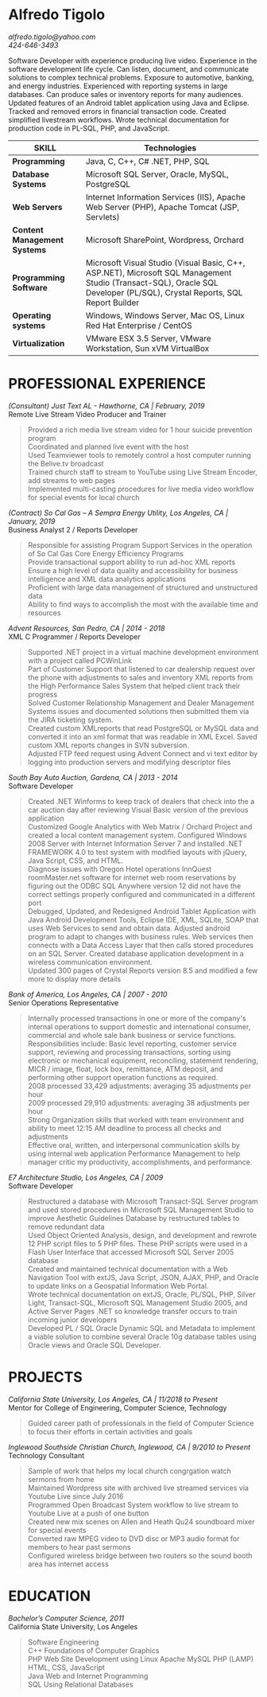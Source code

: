 # Alfredo Tigolo  
_alfredo.tigolo@yahoo.com_  
_424-646-3493_  

Software Developer with experience producing live video. Experience in the software development life cycle. Can listen, document, and communicate solutions to complex technical problems. Exposure to automotive, banking, and energy industries. Experienced with reporting systems in large databases. Can produce sales or inventory reports for many audiences. Updated features of an Android tablet application using Java and Eclipse. Tracked and removed errors in financial transaction code. Created simplified livestream workflows. Wrote technical documentation for production code in PL-SQL, PHP, and JavaScript.

 | **SKILL** | Technologies |
 |----------------|------------------------------|
 | **Programming** | Java, C, C++, C# .NET, PHP, SQL |
 |**Database Systems** | Microsoft SQL Server, Oracle, MySQL, PostgreSQL |
 |**Web Servers** | Internet Information Services (IIS), Apache Web Server (PHP), Apache Tomcat (JSP, Servlets) |
 |**Content Management Systems** | Microsoft SharePoint, Wordpress, Orchard |
 |**Programming Software** | Microsoft Visual Studio (Visual Basic, C++, ASP.NET), Microsoft SQL Management Studio (Transact-SQL), Oracle SQL Developer (PL/SQL), Crystal Reports, SQL Report Builder |
 |**Operating systems** | Windows, Windows Server, Mac OS, Linux Red Hat Enterprise / CentOS |
 |**Virtualization** | VMware ESX 3.5 Server, VMware Workstation, Sun xVM VirtualBox |


# PROFESSIONAL EXPERIENCE

_(Consultant) Just Text AL - Hawthorne, CA | February, 2019_  
Remote Live Stream Video Producer and Trainer

> Provided a rich media live stream video for 1 hour suicide prevention program  
> Coordinated and planned live event with the host  
> Used Teamviewer tools to remotely control a host computer running the Belive.tv broadcast  
> Trained church staff to stream to YouTube using Live Stream Encoder, add streams to web pages  
> Implemented multi-casting procedures for live media video workflow for special events for local church  
 
_(Contract) So Cal Gas – A Sempra Energy Utility, Los Angeles, CA | January, 2019_  
Business Analyst 2 / Reports Developer
 
> Responsible for assisting Program Support Services in the operation of So Cal Gas Core Energy Efficiency Programs  
> Provide transactional support ability to run ad-hoc XML reports  
> Ensure a high level of data quality and accessibility for business intelligence and XML data analytics applications  
> Proficient with large data management of structured and unstructured data  
> Ability to find ways to accomplish the most with the available time and resources  

_Advent Resources, San Pedro, CA | 2014 - 2018_  
XML C Programmer / Reports Developer

> Supported .NET project in a virtual machine development environment with a project called PCWinLink  
> Part of Customer Support that listened to car dealership request over the phone with adjustments to sales and inventory XML reports from the High Performance Sales System that helped client track their progress  
> Solved Customer Relationship Management and Dealer Management Systems issues and documented solutions then submitted them via the JIRA ticketing system.  
> Created custom XMLreports that read PostgreSQL or MySQL data and converted it into an xml format that was readable in XML Excel. Saved custom XML reports changes in SVN subversion.  
> Adjusted FTP feed request using Advent Connect and vi text editor by logging into production servers and modifying descriptor files  

_South Bay Auto Auction, Gardena, CA | 2013 - 2014_  
Software Developer

> Created .NET Winforms to keep track of dealers that check into the a car auction day after reviewing Visual Basic version of the previous application  
> Customized Google Analytics with Web Matrix / Orchard Project and created a local content management system. Configured Windows 2008 Server with Internet Information Server 7 and installed .NET FRAMEWORK 4.0 to test system with modified layouts with jQuery, Java Script, CSS, and HTML.  
> Diagnose issues with Oregon Hotel operations InnQuest roomMaster.net software for internet web room reservations by figuring out the ODBC SQL Anywhere version 12 did not have the correct settings properly configured and communicated in a different port  
> Debugged, Updated, and Redesigned Android Tablet Application with Java Android Development Tools, Eclipse IDE, XML, SQLite, SOAP that uses Web Services to send and obtain data.  Adjusted android program to adapt to changes with business rules.  Web services then connects with a Data Access Layer that then calls stored procedures on an SQL Server.  Created database application development in a wireless communication environment.  
> Updated 300 pages of Crystal Reports version 8.5 and modified a few more to display more details  

_Bank of America, Los Angeles, CA | 2007 - 2010_  
Senior Operations Representative

> Internally processed transactions in one or more of the company's internal operations to support domestic and international consumer, commercial and whole sale bank business or service functions.  
> Responsibilities include: Basic level reporting, customer service support, reviewing and processing transactions, sorting using electronic or mechanical equipment, reconciling, statement rendering, MICR / image, float, lock box, remittance, ATM deposit, and performing other support operation functions as required.  
> 2008 processed 33,429 adjustments: averaging 35 adjustments per hour  
> 2009 processed 29,910 adjustments: averaging 38 adjustments per hour  
> Strong Organization skills that worked with team environment and ability to meet 12:15 AM deadline to process all checks and adjustments  
> Effective oral, written, and interpersonal communication skills by using internal web application Performance Management to help manager critic my productivity, accomplishments, and performance.  

_E7 Architecture Studio, Los Angeles, CA | 2009_  
Software Developer

> Restructured a database with Microsoft Transact-SQL Server program and used stored procedures in Microsoft SQL Management Studio to improve Aesthetic Guidelines Database by restructured tables to remove redundant data  
> Used Object Oriented Analysis, design, and development and rewrote 12 PHP script files to 5 PHP files.  These PHP scripts were used in a Flash User Interface that accessed Microsoft SQL Server 2005 database  
> Created and maintained technical documentation with a Web Navigation Tool with extJS, Java Script, JSON, AJAX, PHP, and Oracle to update links on a Geospatial Information Web Portal.  
> Wrote technical documentation on extJS, Oracle, PL/SQL, PHP, Silver Light, Transact-SQL, Microsoft SQL Management Studio 2005, and Active Server Pages .NET so knowledge transfer occurs to train incoming junior developers  
> Developed PL / SQL Oracle Dynamic SQL and Metadata to implement a viable solution to combine several Oracle 10g database tables using Oracle views and Oracle SQL Developer.  

# PROJECTS

_California State University, Los Angeles, CA | 11/2018 to Present_  
Mentor for College of Engineering, Computer Science, Technology

> Guided career path of professionals in the field of Computer Science to focus their efforts in certain activities and goals

_Inglewood Southside Christian Church, Inglewood, CA | 9/2010 to Present_  
Technology Consultant

> Sample of work that helps my local church congrgation watch sermons from home  
> Maintained Wordpress site with archived live streamed services via Youtube Live since July 2016  
> Programmed Open Broadcast System workflow to live stream to Youtube Live at a push of one button  
> Created new mix scenes on Allen and Heath Qu24 soundboard mixer for special events  
> Converted raw MPEG video to DVD disc or MP3 audio format for members to hear past sermons  
> Configured wireless bridge between two routers so the sound booth area has internet access  





# EDUCATION

_Bachelor’s Computer Science, 2011_  
California State University, Los Angeles

> Software Engineering  
> C++ Foundations of Computer Graphics  
> PHP Web Site Development using Linux Apache MySQL PHP (LAMP)  
> HTML, CSS, JavaScript  
> Java Web and Internet Programming  
> SQL Using Relational Databases  




